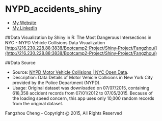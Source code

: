 # NYPD_accidents_shiny

* [My Website](http://www.fangzhoucheng.com)
* [My LinkedIn](https://www.linkedin.com/in/fangzhoucheng)

##Data Visualization by Shiny in R:
The Most Dangerous Intersections in NYC - NYPD Vehicle Collisions Data Visualization
[http://216.230.228.88:3838/Bootcamp2-Project/Shiny-Project/Fangzhou/](http://216.230.228.88:3838/Bootcamp2-Project/Shiny-Project/Fangzhou/)

##Data Source
* Source: [NYPD Motor Vehicle Collisions | NYC Open Data](https://data.cityofnewyork.us/Public-Safety/NYPD-Motor-Vehicle-Collisions/h9gi-nx95).
* Description: Data Details of Motor Vehicle Collisions in New York City provided by the Police Department (NYPD).
* Usage: Original dataset was downloaded on 07/07/2015, containing 618,358 accident records from 07/01/2012 to 07/05/2015. Because of the loading speed concern, this app uses only 10,000 random records from the original dataset.

Fangzhou Cheng - Copyright @ 2015, All Rights Reserved
